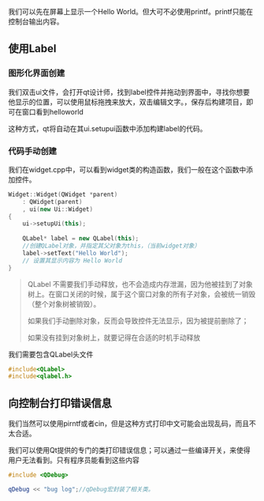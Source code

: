 我们可以先在屏幕上显示一个Hello World。但大可不必使用printf。printf只能在控制台输出内容。

## 使用Label
### 图形化界面创建

我们双击ui文件，会打开qt设计师，找到label控件并拖动到界面中，寻找你想要他显示的位置，可以使用鼠标拖拽来放大，双击编辑文字。，保存后构建项目，即可在窗口看到helloworld

这种方式，qt将自动在其ui.setupui函数中添加构建label的代码。

### 代码手动创建

我们在widget.cpp中，可以看到widget类的构造函数，我们一般在这个函数中添加控件。

```C++
Widget::Widget(QWidget *parent)
    : QWidget(parent)
    , ui(new Ui::Widget)
{
    ui->setupUi(this);
    
    QLabel* label = new QLabel(this);
    //创建QLabel对象，并指定其父对象为this，（当前widget对象）
    label->setText("Hello World");
    // 设置其显示内容为 Hello World
}
```

> QLabel 不需要我们手动释放，也不会造成内存泄漏，因为他被挂到了对象树上。在窗口关闭的时候，属于这个窗口对象的所有子对象，会被统一销毁（整个对象树被销毁）。
>
> 如果我们手动删除对象，反而会导致控件无法显示，因为被提前删除了；
> 
> 如果没有挂到对象树上，就要记得在合适的时机手动释放


我们需要包含QLabel头文件
```C++
#include<QLabel>
#include<qlabel.h>
```


## 向控制台打印错误信息
我们当然可以使用pirntf或者cin，但是这种方式打印中文可能会出现乱码，而且不太合适。

我们可以使用Qt提供的专门的类打印错误信息；可以通过一些编译开关，来使得用户无法看到。只有程序员能看到这些内容
```C++
#include <QDebug>

qDebug << "bug log";//qDebug宏封装了相关类。
```

